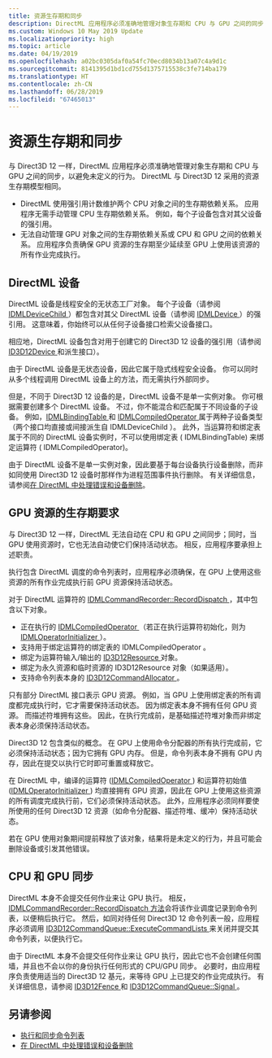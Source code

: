 ```yaml
---
title: 资源生存期和同步
description: DirectML 应用程序必须准确地管理对象生存期和 CPU 与 GPU 之间的同步，以避免未定义的行为。
ms.custom: Windows 10 May 2019 Update
ms.localizationpriority: high
ms.topic: article
ms.date: 04/19/2019
ms.openlocfilehash: a02bc0305daf0a54fc70ecd8034b13a07c4a9d1c
ms.sourcegitcommit: 8141395d1bd1cd755d1375715538c3fe714ba179
ms.translationtype: HT
ms.contentlocale: zh-CN
ms.lasthandoff: 06/28/2019
ms.locfileid: "67465013"
---
```

# <a name="resource-lifetime-and-synchronization"></a>资源生存期和同步

与 Direct3D 12 一样，DirectML 应用程序必须准确地管理对象生存期和 CPU 与 GPU 之间的同步，以避免未定义的行为。 DirectML 与 Direct3D 12 采用的资源生存期模型相同。

- DirectML 使用强引用计数维护两个 CPU 对象之间的生存期依赖关系。 应用程序无需手动管理 CPU 生存期依赖关系。 例如，每个子设备包含对其父设备的强引用。
- 无法自动管理 GPU 对象之间的生存期依赖关系或 CPU 和 GPU 之间的依赖关系。 应用程序负责确保 GPU 资源的生存期至少延续至 GPU 上使用该资源的所有作业完成执行。

## <a name="directml-devices"></a>DirectML 设备

DirectML 设备是线程安全的无状态工厂对象。 每个子设备（请参阅 [IDMLDeviceChild  ](/windows/desktop/api/directml/nn-directml-idmldevicechild)）都包含对其父 DirectML 设备（请参阅 [IDMLDevice  ](/windows/desktop/api/directml/nn-directml-idmldevice)）的强引用。 这意味着，你始终可以从任何子设备接口检索父设备接口。

相应地，DirectML 设备包含对用于创建它的 Direct3D 12 设备的强引用（请参阅 [ID3D12Device  ](/windows/desktop/api/d3d12/nn-d3d12-id3d12device) 和派生接口）。

由于 DirectML 设备是无状态设备，因此它属于隐式线程安全设备。 你可以同时从多个线程调用 DirectML 设备上的方法，而无需执行外部同步。

但是，不同于 Direct3D 12 设备的是，DirectML 设备不是单一实例对象。 你可根据需要创建多个 DirectML 设备。 不过，你不能混合和匹配属于不同设备的子设备。 例如，[IDMLBindingTable  ](/windows/desktop/api/directml/nn-directml-idmlbindingtable) 和 [IDMLCompiledOperator  ](/windows/desktop/api/directml/nn-directml-idmlcompiledoperator) 属于两种子设备类型（两个接口均直接或间接派生自 IDMLDeviceChild  ）。 此外，当运算符和绑定表属于不同的 DirectML 设备实例时，不可以使用绑定表 (  IDMLBindingTable) 来绑定运算符 (  IDMLCompiledOperator)。

由于 DirectML 设备不是单一实例对象，因此要基于每台设备执行设备删除，而非如同使用 Direct3D 12 设备时那样作为进程范围事件执行删除。 有关详细信息，请参阅[在 DirectML 中处理错误和设备删除](dml-errors.md)。

## <a name="lifetime-requirements-of-gpu-resources"></a>GPU 资源的生存期要求

与 Direct3D 12 一样，DirectML 无法自动在 CPU 和 GPU 之间同步；同时，当 GPU 使用资源时，它也无法自动使它们保持活动状态。 相反，应用程序要承担上述职责。

执行包含 DirectML 调度的命令列表时，应用程序必须确保，在 GPU 上使用这些资源的所有作业完成执行前 GPU 资源保持活动状态。

对于 DirectML 运算符的 [IDMLCommandRecorder::RecordDispatch  ](/windows/desktop/api/directml/nf-directml-idmlcommandrecorder-recorddispatch)，其中包含以下对象。

- 正在执行的 [IDMLCompiledOperator  ](/windows/desktop/api/directml/nn-directml-idmlcompiledoperator)（若正在执行运算符初始化，则为 [IDMLOperatorInitializer  ](/windows/desktop/api/directml/nn-directml-idmloperatorinitializer)）。
- 支持用于绑定运算符的绑定表的 IDMLCompiledOperator  。
- 绑定为运算符输入/输出的 [ID3D12Resource  ](/windows/desktop/api/d3d12/nn-d3d12-id3d12resource) 对象。
- 绑定为永久资源和临时资源的 ID3D12Resource 对象（如果适用）。 
- 支持命令列表本身的 [ID3D12CommandAllocator  ](/windows/desktop/api/d3d12/nn-d3d12-id3d12commandallocator)。

只有部分 DirectML 接口表示 GPU 资源。 例如，当 GPU 上使用绑定表的所有调度都完成执行时，它才需要保持活动状态。  因为绑定表本身不拥有任何 GPU 资源。 而描述符堆拥有这些。 因此，在执行完成前，是基础描述符堆对象而非绑定表本身必须保持活动状态。 

Direct3D 12 包含类似的概念。 在 GPU 上使用命令分配器的所有执行完成前，它必须保持活动状态；因为它拥有 GPU 内存。  但是，命令列表本身不拥有 GPU 内存，因此在提交以执行它时即可重置或释放它。 

在 DirectML 中，编译的运算符 ([IDMLCompiledOperator  ](/windows/desktop/api/directml/nn-directml-idmlcompiledoperator)) 和运算符初始值 ([IDMLOperatorInitializer  ](/windows/desktop/api/directml/nn-directml-idmloperatorinitializer)) 均直接拥有 GPU 资源，因此在 GPU 上使用这些资源的所有调度完成执行前，它们必须保持活动状态。 此外，应用程序必须同样要使所使用的任何 Direct3D 12 资源（如命令分配器、描述符堆、缓冲）保持活动状态。

若在 GPU 使用对象期间提前释放了该对象，结果将是未定义的行为，并且可能会删除设备或引发其他错误。

## <a name="cpu-and-gpu-synchronization"></a>CPU 和 GPU 同步

DirectML 本身不会提交任何作业来让 GPU 执行。 相反，[IDMLCommandRecorder::RecordDispatch  方法](/windows/desktop/api/directml/nf-directml-idmlcommandrecorder-recorddispatch)会将该作业调度记录到命令列表，以便稍后执行它。  然后，如同对待任何 Direct3D 12 命令列表一般，应用程序必须调用 [ID3D12CommandQueue::ExecuteCommandLists  ](/windows/desktop/api/d3d12/nf-d3d12-id3d12commandqueue-executecommandlists) 来关闭并提交其命令列表，以便执行它。

由于 DirectML 本身不会提交任何作业来让 GPU 执行，因此它也不会创建任何围墙，并且也不会以你的身份执行任何形式的 CPU/GPU 同步。 必要时，由应用程序负责使用适当的 Direct3D 12 基元，来等待 GPU 上已提交的作业完成执行。 有关详细信息，请参阅 [ID3D12Fence  ](/windows/desktop/api/d3d12/nn-d3d12-id3d12fence) 和 [ID3D12CommandQueue::Signal  ](/windows/desktop/api/d3d12/nf-d3d12-id3d12commandqueue-signal)。

## <a name="see-also"></a>另请参阅

* [执行和同步命令列表](/windows/desktop/direct3d12/executing-and-synchronizing-command-lists)
* [在 DirectML 中处理错误和设备删除](dml-errors.md)